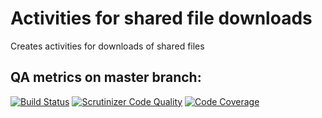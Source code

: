 # Activities for shared file downloads

Creates activities for downloads of shared files

## QA metrics on master branch:

[![Build Status](https://travis-ci.org/nextcloud/files_downloadactivity.svg?branch=master)](https://travis-ci.org/nextcloud/files_downloadactivity)
[![Scrutinizer Code Quality](https://scrutinizer-ci.com/g/nextcloud/files_downloadactivity/badges/quality-score.png?b=master)](https://scrutinizer-ci.com/g/nextcloud/files_downloadactivity/?branch=master)
[![Code Coverage](https://scrutinizer-ci.com/g/nextcloud/files_downloadactivity/badges/coverage.png?b=master)](https://scrutinizer-ci.com/g/nextcloud/files_downloadactivity/?branch=master)
